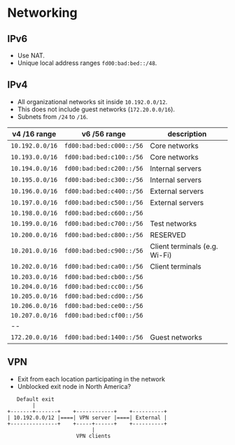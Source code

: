 # Networking

## IPv6

- Use NAT.
- Unique local address ranges `fd00:bad:bed::/48`.

## IPv4

- All organizational networks sit inside `10.192.0.0/12`.
- This does not include guest networks (`172.20.0.0/16`).
- Subnets from `/24` to `/16`.

v4 /16 range | v6 /56 range | description
-------------|--------------|------------
`10.192.0.0/16` | `fd00:bad:bed:c000::/56` | Core networks
`10.193.0.0/16` | `fd00:bad:bed:c100::/56` | Core networks
`10.194.0.0/16` | `fd00:bad:bed:c200::/56` | Internal servers
`10.195.0.0/16` | `fd00:bad:bed:c300::/56` | Internal servers
`10.196.0.0/16` | `fd00:bad:bed:c400::/56` | External servers
`10.197.0.0/16` | `fd00:bad:bed:c500::/56` | External servers
`10.198.0.0/16` | `fd00:bad:bed:c600::/56` | 
`10.199.0.0/16` | `fd00:bad:bed:c700::/56` | Test networks
`10.200.0.0/16` | `fd00:bad:bed:c800::/56` | RESERVED
`10.201.0.0/16` | `fd00:bad:bed:c900::/56` | Client terminals (e.g. Wi-Fi)
`10.202.0.0/16` | `fd00:bad:bed:ca00::/56` | Client terminals
`10.203.0.0/16` | `fd00:bad:bed:cb00::/56` | 
`10.204.0.0/16` | `fd00:bad:bed:cc00::/56` | 
`10.205.0.0/16` | `fd00:bad:bed:cd00::/56` | 
`10.206.0.0/16` | `fd00:bad:bed:ce00::/56` | 
`10.207.0.0/16` | `fd00:bad:bed:cf00::/56` | 
-- |
`172.20.0.0/16` | `fd00:bad:bed:1400::/56` | Guest networks



## VPN

- Exit from each location participating in the network
- Unblocked exit node in North America?

```
   Default exit
        |
+-------+-------+    +------------+    +----------+
| 10.192.0.0/12 |====| VPN server |====| External |
+---------------+    +-----+------+    +----------+
                           |
                      VPN clients
```
